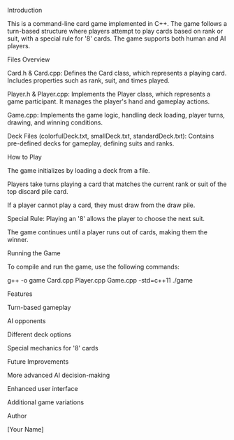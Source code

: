 Introduction

This is a command-line card game implemented in C++. The game follows a turn-based structure where players attempt to play cards based on rank or suit, with a special rule for '8' cards. The game supports both human and AI players.

Files Overview

Card.h & Card.cpp: Defines the Card class, which represents a playing card. Includes properties such as rank, suit, and times played.

Player.h & Player.cpp: Implements the Player class, which represents a game participant. It manages the player's hand and gameplay actions.

Game.cpp: Implements the game logic, handling deck loading, player turns, drawing, and winning conditions.

Deck Files (colorfulDeck.txt, smallDeck.txt, standardDeck.txt): Contains pre-defined decks for gameplay, defining suits and ranks.

How to Play

The game initializes by loading a deck from a file.

Players take turns playing a card that matches the current rank or suit of the top discard pile card.

If a player cannot play a card, they must draw from the draw pile.

Special Rule: Playing an '8' allows the player to choose the next suit.

The game continues until a player runs out of cards, making them the winner.

Running the Game

To compile and run the game, use the following commands:

 g++ -o game Card.cpp Player.cpp Game.cpp -std=c++11
 ./game

Features

Turn-based gameplay

AI opponents

Different deck options

Special mechanics for '8' cards

Future Improvements

More advanced AI decision-making

Enhanced user interface

Additional game variations

Author

[Your Name]

